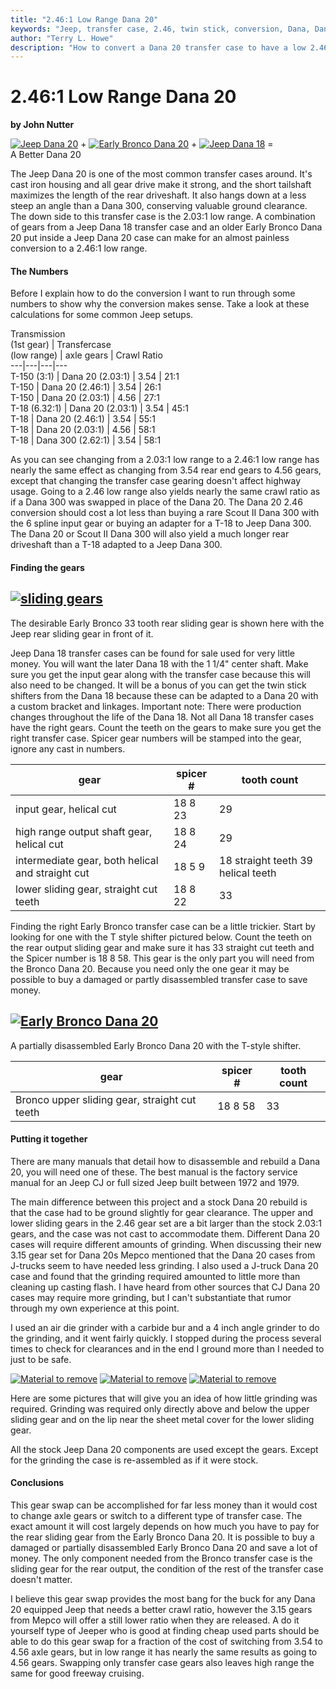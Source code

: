 ```yaml
---
title: "2.46:1 Low Range Dana 20"
keywords: "Jeep, transfer case, 2.46, twin stick, conversion, Dana, Dana 20, Early Bronco gears, Dana 18 gears"
author: "Terry L. Howe"
description: "How to convert a Dana 20 transfer case to have a low 2.46:1 low range.  The conversion uses parts from the junk yard and works for Jeep and IH Dana 20s."
---
```

# 2.46:1 Low Range Dana 20

**by John Nutter**

[![Jeep Dana 20](../../../../img/xfer/updates/2.46-20/20-1s.jpg)](../../../../img/xfer/updates/2.46-20/20-1.jpg) + [![Early Bronco Dana 20](../../../../img/xfer/updates/2.46-20/20-2s.jpg)](../../../../img/xfer/updates/2.46-20/20-2.jpg) + [![Jeep Dana 18](../../../../img/xfer/updates/2.46-20/20-3s.jpg)](../../../../img/xfer/updates/2.46-20/20-3.jpg) =  
A Better Dana 20 

The Jeep Dana 20 is one of the most common transfer cases around. It's cast iron housing and all gear drive make it strong, and the short tailshaft maximizes the length of the rear driveshaft. It also hangs down at a less steep an angle than a Dana 300, conserving valuable ground clearance. The down side to this transfer case is the 2.03:1 low range. A combination of gears from a Jeep Dana 18 transfer case and an older Early Bronco Dana 20 put inside a Jeep Dana 20 case can make for an almost painless conversion to a 2.46:1 low range.

#### The Numbers

Before I explain how to do the conversion I want to run through some numbers to show why the conversion makes sense. Take a look at these calculations for some common Jeep setups. 

Transmission  
(1st gear)  |  Transfercase   
(low range)  |  axle gears  |  Crawl Ratio   
---|---|---|---  
T-150 (3:1) |  Dana 20 (2.03:1) |  3.54 |  21:1   
T-150 |  Dana 20 (2.46:1) |  3.54 | 26:1  
T-150 | Dana 20 (2.03:1) |  4.56 | 27:1  
T-18 (6.32:1) | Dana 20 (2.03:1) |  3.54 | 45:1  
T-18 | Dana 20 (2.46:1) |  3.54 |  55:1  
T-18 | Dana 20 (2.03:1) |  4.56 | 58:1  
T-18 | Dana 300 (2.62:1) |  3.54 | 58:1  
  
As you can see changing from a 2.03:1 low range to a 2.46:1 low range has nearly the same effect as changing from 3.54 rear end gears to 4.56 gears, except that changing the transfer case gearing doesn't affect highway usage. Going to a 2.46 low range also yields nearly the same crawl ratio as if a Dana 300 was swapped in place of the Dana 20. The Dana 20 2.46 conversion should cost a lot less than buying a rare Scout II Dana 300 with the 6 spline input gear or buying an adapter for a T-18 to Jeep Dana 300. The Dana 20 or Scout II Dana 300 will also yield a much longer rear driveshaft than a T-18 adapted to a Jeep Dana 300.

#### Finding the gears

[![sliding gears](../../../../img/xfer/updates/2.46-20/20-4s.jpg)](../../../../img/xfer/updates/2.46-20/20-4.jpg)   
---  
The desirable Early Bronco 33 tooth rear sliding gear is shown here with the Jeep rear sliding gear in front of it.   
  
Jeep Dana 18 transfer cases can be found for sale used for very little money. You will want the later Dana 18 with the 1 1/4" center shaft. Make sure you get the input gear along with the transfer case because this will also need to be changed. It will be a bonus of you can get the twin stick shifters from the Dana 18 because these can be adapted to a Dana 20 with a custom bracket and linkages. Important note: There were production changes throughout the life of the Dana 18. Not all Dana 18 transfer cases have the right gears. Count the teeth on the gears to make sure you get the right transfer case. Spicer gear numbers will be stamped into the gear, ignore any cast in numbers. 

gear |  spicer # | tooth count  
---|---|---  
input gear, helical cut|  18 8 23 |  29  
high range output shaft gear, helical cut |  18 8 24 | 29  
intermediate gear, both helical and straight cut |  18 5 9 |  18 straight teeth 39 helical teeth  
lower sliding gear, straight cut teeth |  18 8 22 |  33   
  
Finding the right Early Bronco transfer case can be a little trickier. Start by looking for one with the T style shifter pictured below. Count the teeth on the rear output sliding gear and make sure it has 33 straight cut teeth and the Spicer number is 18 8 58. This gear is the only part you will need from the Bronco Dana 20. Because you need only the one gear it may be possible to buy a damaged or partly disassembled transfer case to save money.

[![Early Bronco Dana 20](../../../../img/xfer/updates/2.46-20/20-5s.jpg)](../../../../img/xfer/updates/2.46-20/20-5.jpg)   
---  
A partially disassembled Early Bronco Dana 20 with the T-style shifter.   
  
gear |  spicer # | tooth count  
---|---|---  
Bronco upper sliding gear, straight cut teeth |  18 8 58 |  33   
  
#### Putting it together

There are many manuals that detail how to disassemble and rebuild a Dana 20, you will need one of these. The best manual is the factory service manual for an Jeep CJ or full sized Jeep built between 1972 and 1979.

The main difference between this project and a stock Dana 20 rebuild is that the case had to be ground slightly for gear clearance. The upper and lower sliding gears in the 2.46 gear set are a bit larger than the stock 2.03:1 gears, and the case was not cast to accommodate them. Different Dana 20 cases will require different amounts of grinding. When discussing their new 3.15 gear set for Dana 20s Mepco mentioned that the Dana 20 cases from J-trucks seem to have needed less grinding. I also used a J-truck Dana 20 case and found that the grinding required amounted to little more than cleaning up casting flash. I have heard from other sources that CJ Dana 20 cases may require more grinding, but I can't substantiate that rumor through my own experience at this point.

I used an air die grinder with a carbide bur and a 4 inch angle grinder to do the grinding, and it went fairly quickly. I stopped during the process several times to check for clearances and in the end I ground more than I needed to just to be safe.

[![Material to remove](../../../../img/xfer/updates/2.46-20/20-6s.jpg)](../../../../img/xfer/updates/2.46-20/20-6.jpg) [![Material to remove](../../../../img/xfer/updates/2.46-20/20-7s.jpg)](../../../../img/xfer/updates/2.46-20/20-7.jpg) [![Material to remove](../../../../img/xfer/updates/2.46-20/20-8s.jpg)](../../../../img/xfer/updates/2.46-20/20-8.jpg) 

Here are some pictures that will give you an idea of how little grinding was required. Grinding was required only directly above and below the upper sliding gear and on the lip near the sheet metal cover for the lower sliding gear.

All the stock Jeep Dana 20 components are used except the gears. Except for the grinding the case is re-assembled as if it were stock.

#### Conclusions

This gear swap can be accomplished for far less money than it would cost to change axle gears or switch to a different type of transfer case. The exact amount it will cost largely depends on how much you have to pay for the rear sliding gear from the Early Bronco Dana 20. It is possible to buy a damaged or partially disassembled Early Bronco Dana 20 and save a lot of money. The only component needed from the Bronco transfer case is the sliding gear for the rear output, the condition of the rest of the transfer case doesn't matter.

I believe this gear swap provides the most bang for the buck for any Dana 20 equipped Jeep that needs a better crawl ratio, however the 3.15 gears from Mepco will offer a still lower ratio when they are released. A do it yourself type of Jeeper who is good at finding cheap used parts should be able to do this gear swap for a fraction of the cost of switching from 3.54 to 4.56 axle gears, but in low range it has nearly the same results as going to 4.56 gears. Swapping only transfer case gears also leaves high range the same for good freeway cruising.